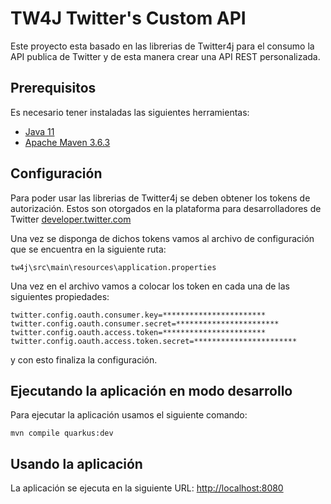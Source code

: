 # TW4J Twitter's Custom API

Este proyecto esta basado en las librerias de Twitter4j para el consumo la API publica de Twitter y de esta manera crear una API REST personalizada.

## Prerequisitos
Es necesario tener instaladas las siguientes herramientas:

* [Java 11](https://www.oracle.com/co/java/technologies/javase-jdk11-downloads.html)
* [Apache Maven 3.6.3](https://maven.apache.org/download.cgi)

## Configuración
Para poder usar las librerias de Twitter4j se deben obtener los tokens de autorización. Estos son otorgados en la plataforma para desarrolladores de Twitter [developer.twitter.com](https://developer.twitter.com/en)

Una vez se disponga de dichos tokens vamos al archivo de configuración que se encuentra en la siguiente ruta:

```shell script
tw4j\src\main\resources\application.properties
```

Una vez en el archivo vamos a colocar los token en cada una de las siguientes propiedades: 

```shell script
twitter.config.oauth.consumer.key=***********************
twitter.config.oauth.consumer.secret=***********************
twitter.config.oauth.access.token=***********************
twitter.config.oauth.access.token.secret=***********************
```

y con esto finaliza la configuración.

## Ejecutando la aplicación en modo desarrollo

Para ejecutar la aplicación usamos el siguiente comando:
```shell script
mvn compile quarkus:dev
```
## Usando la aplicación

La aplicación se ejecuta en la siguiente URL: [http://localhost:8080](http://localhost:8080)